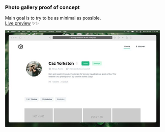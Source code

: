 ### Photo gallery proof of concept

Main goal is to try to be as minimal as possible.  
[Live preview](https://musing-thompson-d678aa.netlify.app/) ✨✨

![Kiku](screenshots/thumbnail.jpg)
